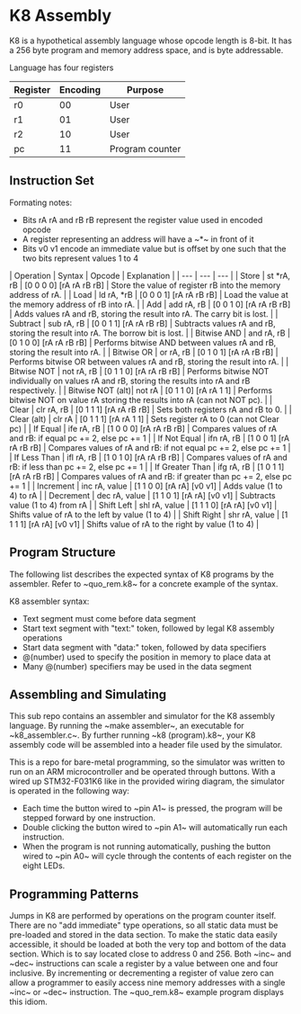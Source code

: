 # K8 Assembly

K8 is a hypothetical assembly language whose opcode length is 8-bit.
It has a 256 byte program and memory address space, and is byte addressable.

Language has four registers

| Register | Encoding | Purpose |
| --- | --- | --- |
| r0 | 00 | User |
| r1 | 01 | User |
| r2 | 10 | User |
| pc | 11 | Program counter |

## Instruction Set

Formating notes:

- Bits rA rA and rB rB represent the register value used in encoded opcode
- A register representing an address will have a ~*~ in front of it
- Bits v0 v1 encode an immediate value but is offset by one such that the two bits represent values 1 to 4

| Operation | Syntax | Opcode | Explanation |
| --- | --- | --- |
| Store | st *rA, rB | [0 0 0 0] [rA rA rB rB] | Store the value of register rB into the memory address of rA. |
| Load | ld rA, *rB | [0 0 0 1] [rA rA rB rB] | Load the value at the memory address of rB into rA. |
| Add | add rA, rB | [0 0 1 0] [rA rA rB rB] | Adds values rA and rB, storing the result into rA. The carry bit is lost. |
| Subtract | sub rA, rB | [0 0 1 1] [rA rA rB rB] | Subtracts values rA and rB, storing the result into rA. The borrow bit is lost. |
| Bitwise AND | and rA, rB | [0 1 0 0] [rA rA rB rB] | Performs bitwise AND between values rA and rB, storing the result into rA. |
| Bitwise OR | or rA, rB | [0 1 0 1] [rA rA rB rB] | Performs bitwise OR between values rA and rB, storing the result into rA. |
| Bitwise NOT | not rA, rB | [0 1 1 0] [rA rA rB rB] | Performs bitwise NOT individually on values rA and rB, storing the results into rA and rB respectively. |
| Bitwise NOT (alt)| not rA | [0 1 1 0] [rA rA 1 1] | Performs bitwise NOT on value rA storing the results into rA (can not NOT pc). |
| Clear | clr rA, rB | [0 1 1 1] [rA rA rB rB] | Sets both registers rA and rB to 0. |
| Clear (alt) | clr rA | [0 1 1 1] [rA rA 1 1] | Sets register rA to 0 (can not Clear pc) |
| If Equal | ife rA, rB | [1 0 0 0] [rA rA rB rB] | Compares values of rA and rB: if equal pc += 2, else pc += 1 |
| If Not Equal | ifn rA, rB | [1 0 0 1] [rA rA rB rB] | Compares values of rA and rB: if not equal pc += 2, else pc += 1 |
| If Less Than | ifl rA, rB | [1 0 1 0] [rA rA rB rB] | Compares values of rA and rB: if less than pc += 2, else pc += 1 |
| If Greater Than | ifg rA, rB | [1 0 1 1] [rA rA rB rB] | Compares values of rA and rB: if greater than pc += 2, else pc += 1 |
| Increment | inc rA, value | [1 1 0 0] [rA rA] [v0 v1] | Adds value (1 to 4) to rA |
| Decrement | dec rA, value | [1 1 0 1] [rA rA] [v0 v1] | Subtracts value (1 to 4) from rA |
| Shift Left | shl rA, value | [1 1 1 0] [rA rA] [v0 v1] | Shifts value of rA to the left by value (1 to 4) |
| Shift Right | shr rA, value | [1 1 1 1] [rA rA] [v0 v1] | Shifts value of rA to the right by value (1 to 4) |

## Program Structure

The following list describes the expected syntax of K8 programs by the assembler.
Refer to ~quo_rem.k8~ for a concrete example of the syntax.

K8 assembler syntax:

- Text segment must come before data segment
- Start text segment with "text:" token, followed by legal K8 assembly operations
- Start data segment with "data:" token, followed by data specifiers
- @(number) used to specify the position in memory to place data at
- Many @(number) specifiers may be used in the data segment

## Assembling and Simulating

This sub repo contains an assembler and simulator for the K8 assembly language. By running the ~make assembler~, an executable for
~k8_assembler.c~. By further running ~k8 (program).k8~, your K8 assembly code will be assembled into a header file used by the simulator.

This is a repo for bare-metal programming, so the simulator was written to run on an ARM microcontroller and be operated through buttons.
With a wired up STM32-F031K6 like in the provided wiring diagram, the simulator is operated in the following way:

- Each time the button wired to ~pin A1~ is pressed, the program will be stepped forward by one instruction.
- Double clicking the button wired to ~pin A1~ will automatically run each instruction.
- When the program is not running automatically, pushing the button wired to ~pin A0~ will cycle through the contents of each register on the eight LEDs.

## Programming Patterns

Jumps in K8 are performed by operations on the program counter itself.
There are no "add immediate" type operations, so all static data must be pre-loaded and stored in the data section.
To make the static data easily accessible, it should be loaded at both the very top and bottom of the data section.
Which is to say located close to address 0 and 256.
Both ~inc~ and ~dec~ instructions can scale a register by a value between one and four inclusive.
By incrementing or decrementing a register of value zero can allow a programmer to easily access nine memory addresses with a single ~inc~ or ~dec~ instruction. The ~quo_rem.k8~ example program displays this idiom.
